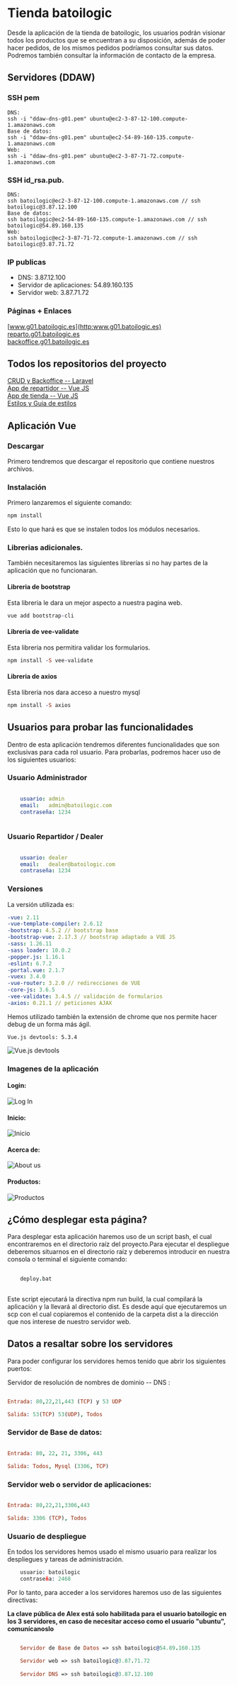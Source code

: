 # Tienda batoilogic

Desde la aplicación de la tienda de batoilogic, los usuarios podrán visionar todos los productos que se encuentran a su disposición, además de poder hacer pedidos, de los mismos pedidos podríamos consultar sus datos. Podremos también consultar la información de contacto de la empresa.

## Servidores (DDAW)
### SSH pem
```
DNS:
ssh -i "ddaw-dns-g01.pem" ubuntu@ec2-3-87-12-100.compute-1.amazonaws.com
Base de datos:
ssh -i "ddaw-dns-g01.pem" ubuntu@ec2-54-89-160-135.compute-1.amazonaws.com
Web:
ssh -i "ddaw-dns-g01.pem" ubuntu@ec2-3-87-71-72.compute-1.amazonaws.com
```
### SSH id_rsa.pub.
```
DNS:
ssh batoilogic@ec2-3-87-12-100.compute-1.amazonaws.com // ssh batoilogic@3.87.12.100
Base de datos:
ssh batoilogic@ec2-54-89-160-135.compute-1.amazonaws.com // ssh batoilogic@54.89.160.135
Web:
ssh batoilogic@ec2-3-87-71-72.compute-1.amazonaws.com // ssh batoilogic@3.87.71.72
```
### IP publicas
- DNS: 3.87.12.100
- Servidor de aplicaciones:  54.89.160.135
- Servidor web: 3.87.71.72
### Páginas + Enlaces
[www.g01.batoilogic.es](http:www.g01.batoilogic.es)  
[reparto.g01.batoilogic.es](http:reparto.g01.batoilogic.es)  
[backoffice.g01.batoilogic.es](http:backoffice.g01.batoilogic.es) 


## Todos los repositorios del proyecto


[CRUD y Backoffice -- Laravel](https://github.com/leshrike/batoilogic)  
[App de repartidor -- Vue JS](https://github.com/leshrike/repartidor_batoilogic)  
[App de tienda -- Vue JS](https://github.com/leshrike/tienda-batoilogic)  
[Estilos y Guia de estilos](https://github.com/olbapgit/BatoiLogicDiw)  

## Aplicación Vue
### Descargar
Primero tendremos que descargar el repositorio que contiene nuestros archivos.

### Instalación
Primero lanzaremos el siguiente comando: 
```prolog
npm install
```
Esto lo que hará es que se instalen todos los módulos necesarios.

### Librerias adicionales.
También necesitaremos las siguientes librerías si no hay partes de la aplicación que no funcionaran. 

#### Libreria de bootstrap
Esta libreria le dara un mejor aspecto a nuestra pagina web.
```prolog
vue add bootstrap-cli
```

#### Libreria de vee-validate
Esta libreria nos permitira validar los formularios.
```prolog
npm install -S vee-validate
```

#### Libreria de axios
Esta libreria nos dara acceso a nuestro mysql
```prolog
npm install -S axios
```

## Usuarios para probar las funcionalidades


Dentro de esta aplicación tendremos diferentes funcionalidades que son exclusivas para cada rol usuario. Para probarlas, podremos hacer uso de los siguientes usuarios:

### Usuario Administrador

```yaml

    usuario: admin
    email:   admin@batoilogic.com
    contraseña: 1234
    
```

### Usuario Repartidor / Dealer

```yaml

    usuario: dealer
    email:   dealer@batoilogic.com
    contraseña: 1234
```

### Versiones
La versión utilizada es:
```yaml
-vue: 2.11
-vue-template-compiler: 2.6.12
-bootstrap: 4.5.2 // bootstrap base
-bootstrap-vue: 2.17.3 // bootstrap adaptado a VUE JS 
-sass: 1.26.11
-sass loader: 10.0.2
-popper.js: 1.16.1
-eslint: 6.7.2
-portal.vue: 2.1.7
-vuex: 3.4.0
-vue-router: 3.2.0 // redirecciones de VUE
-core-js: 3.6.5 
-vee-validate: 3.4.5 // validación de formularios
-axios: 0.21.1 // peticiones AJAX
```
Hemos utilizado también la extensión de chrome que nos permite hacer debug de un forma más ágil.
```
Vue.js devtools: 5.3.4

```
![Vue.js devtools](https://github.com/leshrike/tienda-batoilogic/blob/master/imagenes/BatoiLogic-Version.png)

### Imagenes de la aplicación
#### Login:
![Log In](https://github.com/leshrike/tienda-batoilogic/blob/master/imagenes/BatoiLogic-Login.png)
#### Inicio:
![Inicio](https://github.com/leshrike/tienda-batoilogic/blob/master/imagenes/BatoiLogic-Inicio.png)
#### Acerca de:
![About us](https://cdn.discordapp.com/attachments/800737769450242098/813377677360627732/unknown.png)
#### Productos:
![Productos ](https://cdn.discordapp.com/attachments/800737769450242098/813329604201807892/unknown.png)


## ¿Cómo desplegar esta página?

Para desplegar esta aplicación haremos uso de un script bash, el cual encontraremos en el directorio raíz del proyecto.Para ejecutar el despliegue deberemos situarnos en el directorio raíz y deberemos introducir en nuestra consola o terminal el siguiente comando:

```prolog
    
    deploy.bat
       
```
Este script ejecutará la directiva npm run build, la cual compilará la aplicación y la llevará al directorio dist. Es desde aquí que ejecutaremos un scp con el cual copiaremos el contenido de la carpeta dist a la dirección que nos interese de nuestro servidor web.

## Datos a resaltar sobre los servidores

Para poder configurar los servidores hemos tenido que abrir los siguientes puertos:

 Servidor de resolución de nombres de dominio -- DNS :
 
```prolog

Entrada: 80,22,21,443 (TCP) y 53 UDP

Salida: 53(TCP) 53(UDP), Todos

```
### Servidor de Base de datos:
 
 
 ```prolog
 
 Entrada: 80, 22, 21, 3306, 443 
 
 Salida: Todos, Mysql (3306, TCP) 
 
 ```


### Servidor web o servidor de aplicaciones:


```prolog

Entrada: 80,22,21,3306,443

Salida: 3306 (TCP), Todos

```

### Usuario de despliegue

En todos los servidores hemos usado el mismo usuario para realizar los despliegues y  tareas de administración.

```prolog
    usuario: batoilogic
    contraseña: 2468 
```

Por lo tanto, para acceder a los servidores haremos uso de las siguientes directivas:

**La clave pública de Alex está solo habilitada para el usuario batoilogic en los 3 servidores, en caso de necesitar acceso como el usuario "ubuntu", comunícanoslo**


```prolog

    Servidor de Base de Datos => ssh batoilogic@54.89.160.135
    
    Servidor web => ssh batoilogic@3.87.71.72
    
    Servidor DNS => ssh batoilogic@3.87.12.100

```
